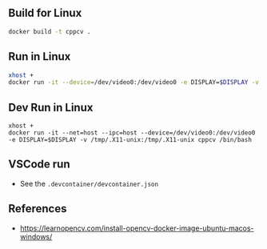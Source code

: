 ## Build for Linux
```bash
docker build -t cppcv .
```

## Run in Linux
```bash
xhost +
docker run -it --device=/dev/video0:/dev/video0 -e DISPLAY=$DISPLAY -v /tmp/.X11-unix:/tmp/.X11-unix cppcv
```

## Dev Run in Linux
```
xhost +
docker run -it --net=host --ipc=host --device=/dev/video0:/dev/video0 -e DISPLAY=$DISPLAY -v /tmp/.X11-unix:/tmp/.X11-unix cppcv /bin/bash
```

## VSCode run
* See the `.devcontainer/devcontainer.json`

## References
* <https://learnopencv.com/install-opencv-docker-image-ubuntu-macos-windows/>
